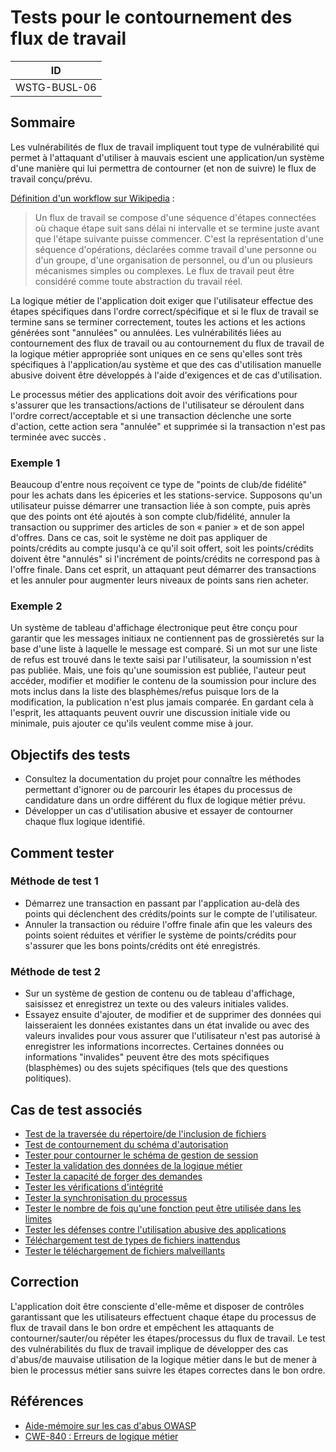 # Tests pour le contournement des flux de travail

|ID          |
|------------|
|WSTG-BUSL-06|

## Sommaire

Les vulnérabilités de flux de travail impliquent tout type de vulnérabilité qui permet à l'attaquant d'utiliser à mauvais escient une application/un système d'une manière qui lui permettra de contourner (et non de suivre) le flux de travail conçu/prévu.

[Définition d'un workflow sur Wikipedia](https://en.wikipedia.org/wiki/Workflow) :

> Un flux de travail se compose d'une séquence d'étapes connectées où chaque étape suit sans délai ni intervalle et se termine juste avant que l'étape suivante puisse commencer. C'est la représentation d'une séquence d'opérations, déclarées comme travail d'une personne ou d'un groupe, d'une organisation de personnel, ou d'un ou plusieurs mécanismes simples ou complexes. Le flux de travail peut être considéré comme toute abstraction du travail réel.

La logique métier de l'application doit exiger que l'utilisateur effectue des étapes spécifiques dans l'ordre correct/spécifique et si le flux de travail se termine sans se terminer correctement, toutes les actions et les actions générées sont "annulées" ou annulées. Les vulnérabilités liées au contournement des flux de travail ou au contournement du flux de travail de la logique métier appropriée sont uniques en ce sens qu'elles sont très spécifiques à l'application/au système et que des cas d'utilisation manuelle abusive doivent être développés à l'aide d'exigences et de cas d'utilisation.

Le processus métier des applications doit avoir des vérifications pour s'assurer que les transactions/actions de l'utilisateur se déroulent dans l'ordre correct/acceptable et si une transaction déclenche une sorte d'action, cette action sera "annulée" et supprimée si la transaction n'est pas terminée avec succès .

### Exemple 1

Beaucoup d'entre nous reçoivent ce type de "points de club/de fidélité" pour les achats dans les épiceries et les stations-service. Supposons qu'un utilisateur puisse démarrer une transaction liée à son compte, puis après que des points ont été ajoutés à son compte club/fidélité, annuler la transaction ou supprimer des articles de son « panier » et de son appel d'offres. Dans ce cas, soit le système ne doit pas appliquer de points/crédits au compte jusqu'à ce qu'il soit offert, soit les points/crédits doivent être "annulés" si l'incrément de points/crédits ne correspond pas à l'offre finale. Dans cet esprit, un attaquant peut démarrer des transactions et les annuler pour augmenter leurs niveaux de points sans rien acheter.

### Exemple 2

Un système de tableau d'affichage électronique peut être conçu pour garantir que les messages initiaux ne contiennent pas de grossièretés sur la base d'une liste à laquelle le message est comparé. Si un mot sur une liste de refus est trouvé dans le texte saisi par l'utilisateur, la soumission n'est pas publiée. Mais, une fois qu'une soumission est publiée, l'auteur peut accéder, modifier et modifier le contenu de la soumission pour inclure des mots inclus dans la liste des blasphèmes/refus puisque lors de la modification, la publication n'est plus jamais comparée. En gardant cela à l'esprit, les attaquants peuvent ouvrir une discussion initiale vide ou minimale, puis ajouter ce qu'ils veulent comme mise à jour.

## Objectifs des tests

- Consultez la documentation du projet pour connaître les méthodes permettant d'ignorer ou de parcourir les étapes du processus de candidature dans un ordre différent du flux de logique métier prévu.
- Développer un cas d'utilisation abusive et essayer de contourner chaque flux logique identifié.

## Comment tester

### Méthode de test 1

- Démarrez une transaction en passant par l'application au-delà des points qui déclenchent des crédits/points sur le compte de l'utilisateur.
- Annuler la transaction ou réduire l'offre finale afin que les valeurs des points soient réduites et vérifier le système de points/crédits pour s'assurer que les bons points/crédits ont été enregistrés.

### Méthode de test 2

- Sur un système de gestion de contenu ou de tableau d'affichage, saisissez et enregistrez un texte ou des valeurs initiales valides.
- Essayez ensuite d'ajouter, de modifier et de supprimer des données qui laisseraient les données existantes dans un état invalide ou avec des valeurs invalides pour vous assurer que l'utilisateur n'est pas autorisé à enregistrer les informations incorrectes. Certaines données ou informations "invalides" peuvent être des mots spécifiques (blasphèmes) ou des sujets spécifiques (tels que des questions politiques).

## Cas de test associés

- [Test de la traversée du répertoire/de l'inclusion de fichiers](../05-Authorization_Testing/01-Testing_Directory_Traversal_File_Include.md)
- [Test de contournement du schéma d'autorisation](../05-Authorization_Testing/02-Testing_for_Bypassing_Authorization_Schema.md)
- [Tester pour contourner le schéma de gestion de session](../06-Session_Management_Testing/01-Testing_for_Session_Management_Schema.md)
- [Tester la validation des données de la logique métier](01-Test_Business_Logic_Data_Validation.md)
- [Tester la capacité de forger des demandes](02-Test_Ability_to_Forge_Requests.md)
- [Tester les vérifications d'intégrité](03-Test_Integrity_Checks.md)
- [Tester la synchronisation du processus](04-Test_for_Process_Timing.md)
- [Tester le nombre de fois qu'une fonction peut être utilisée dans les limites](05-Test_Number_of_Times_a_Function_Can_Be_Used_Limits.md)
- [Tester les défenses contre l'utilisation abusive des applications](07-Test_Defenses_Against_Application_Misuse.md)
- [Téléchargement test de types de fichiers inattendus](08-Test_Upload_of_Unexpected_File_Types.md)
- [Tester le téléchargement de fichiers malveillants](09-Test_Upload_of_Malicious_Files.md)

## Correction

L'application doit être consciente d'elle-même et disposer de contrôles garantissant que les utilisateurs effectuent chaque étape du processus de flux de travail dans le bon ordre et empêchent les attaquants de contourner/sauter/ou répéter les étapes/processus du flux de travail. Le test des vulnérabilités du flux de travail implique de développer des cas d'abus/de mauvaise utilisation de la logique métier dans le but de mener à bien le processus métier sans suivre les étapes correctes dans le bon ordre.

## Références

- [Aide-mémoire sur les cas d'abus OWASP](https://cheatsheetseries.owasp.org/cheatsheets/Abuse_Case_Cheat_Sheet.html)
- [CWE-840 : Erreurs de logique métier](https://cwe.mitre.org/data/definitions/840.html)

